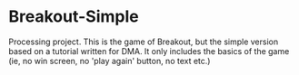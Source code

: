 # Breakout-Simple
Processing project. This is the game of Breakout, but the simple version based on a tutorial written for DMA. It only includes the basics of the game (ie, no win screen, no 'play again' button, no text etc.)
